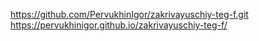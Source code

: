 https://github.com/PervukhinIgor/zakrivayuschiy-teg-f.git
https://pervukhinigor.github.io/zakrivayuschiy-teg-f/
